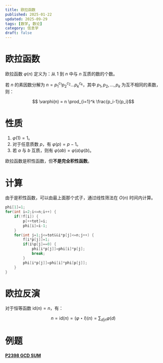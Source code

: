 ```yaml
---
title: 欧拉函数
published: 2025-01-22
updated: 2025-09-29
tags: [数学, 数论]
category: 信息学
draft: false
---
```


# 欧拉函数

欧拉函数 $\varphi(n)$ 定义为：从 $1$ 到 $n$ 中与 $n$ 互质的数的个数。

若 $n$ 的素因数分解为 $n = p_1^{c_1} p_2^{c_2} \dots p_k^{c_k}$，其中 $p_1, p_2, \dots, p_k$ 为互不相同的素数，则：

$$ \varphi(n) = n \prod_{i=1}^k \frac{p_i-1}{p_i}$$

# 性质

1. $\varphi(1) = 1$。
2. 对于任意质数 $p$，有 $\varphi(p) = p - 1$。
3. 若 $a$ 与 $b$ 互质，则有 $\varphi(ab) = \varphi(a)\varphi(b)$。

欧拉函数是积性函数，但**不是完全积性函数**。

# 计算

由于是积性函数，可以由最上面那个式子，通过线性筛法在 $O(n)$ 时间内计算。

```cpp
phi[1]=1;
for(int i=2;i<=n;i++) {
    if(!f[i]) {
        p[++tot]=i;
        phi[i]=i-1;
    }
    for(int j=1;j<=tot&&i*p[j]<=n;j++) {
        f[i*p[j]]=1;
        if(i%p[j]==0) {
            phi[i*p[j]]=phi[i]*p[j];
            break;
        }
        phi[i*p[j]]=phi[i]*phi[p[j]];
    }
}
```

# 欧拉反演

对于恒等函数 $\text{id}(n) = n$，有：

$$ n = \text{id}(n) = (\varphi \star I)(n) = \sum_{d | n} \varphi(d) $$

# 例题

#### [P2398 GCD SUM](https://www.luogu.com.cn/problem/P2398)